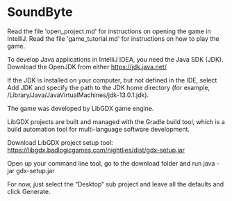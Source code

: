 # SoundByte

Read the file 'open_project.md' for instructions on opening the game in IntelliJ.
Read the file 'game_tutorial.md' for instructions on how to play the game.

To develop Java applications in IntelliJ IDEA, you need the Java SDK (JDK). Download the OpenJDK from either https://jdk.java.net/

If the JDK is installed on your computer, but not defined in the IDE, select Add JDK and specify the path to the JDK home directory (for example, /Library/Java/JavaVirtualMachines/jdk-13.0.1.jdk).

The game was developed by LibGDX game engine.

LibGDX projects are built and managed with the Gradle build tool, which is a build automation tool for multi-language software development.

Download LibGDX project setup tool: https://libgdx.badlogicgames.com/nightlies/dist/gdx-setup.jar

Open up your command line tool, go to the download folder and run java -jar gdx-setup.jar

For now, just select the “Desktop” sub project and leave all the defaults and click Generate.


